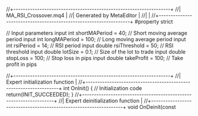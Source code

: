 //+------------------------------------------------------------------+
//|                                                    MA_RSI_Crossover.mq4 |
//|                        Generated by MetaEditor                    |
//|                                                                  |
//+------------------------------------------------------------------+
#property strict

// Input parameters
input int shortMAPeriod = 40; // Short moving average period
input int longMAPeriod = 100; // Long moving average period
input int rsiPeriod = 14;     // RSI period
input double rsiThreshold = 50; // RSI threshold
input double lotSize = 0.1;    // Size of the lot to trade
input double stopLoss = 100;   // Stop loss in pips
input double takeProfit = 100; // Take profit in pips

//+------------------------------------------------------------------+
//| Expert initialization function                                   |
//+------------------------------------------------------------------+
int OnInit()
  {
   // Initialization code
   return(INIT_SUCCEEDED);
  }
//+------------------------------------------------------------------+
//| Expert deinitialization function                                 |
//+------------------------------------------------------------------+
void OnDeinit(const
